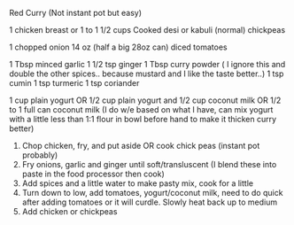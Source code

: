 
Red Curry (Not instant pot but easy)


1 chicken breast or 1 to 1 1/2 cups Cooked desi or kabuli (normal) chickpeas


1 chopped onion
14 oz (half a big 28oz can) diced tomatoes


1 Tbsp minced garlic
1 1/2 tsp ginger
1 Tbsp curry powder ( I ignore this and double the other spices.. because mustard and I like the taste better..)
1 tsp cumin
1 tsp turmeric
1 tsp coriander


1 cup plain yogurt OR
1/2 cup plain yogurt and 1/2 cup coconut milk OR
1/2 to 1 full can coconut milk
(I do w/e based on what I have, can mix yogurt with a little less than 1:1 flour in bowl before hand to make it thicken curry better)


1) Chop chicken, fry, and put aside OR cook chick peas (instant pot probably)
2) Fry onions, garlic and ginger until soft/transluscent (I blend these into paste in the food processor then cook)
3) Add spices and a little water to make pasty mix, cook for a little
4) Turn down to low, add tomatoes, yogurt/coconut milk, need to do quick after adding tomatoes or it will curdle. Slowly heat back up to medium
5) Add chicken or chickpeas